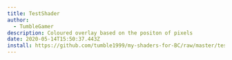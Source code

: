 ```yaml
---
title: TestShader
author:
  - TumbleGamer
description: Coloured overlay based on the positon of pixels
date: 2020-05-14T15:50:37.443Z
install: https://github.com/tumble1999/my-shaders-for-BC/raw/master/test-shader.bcs.json
---
```

